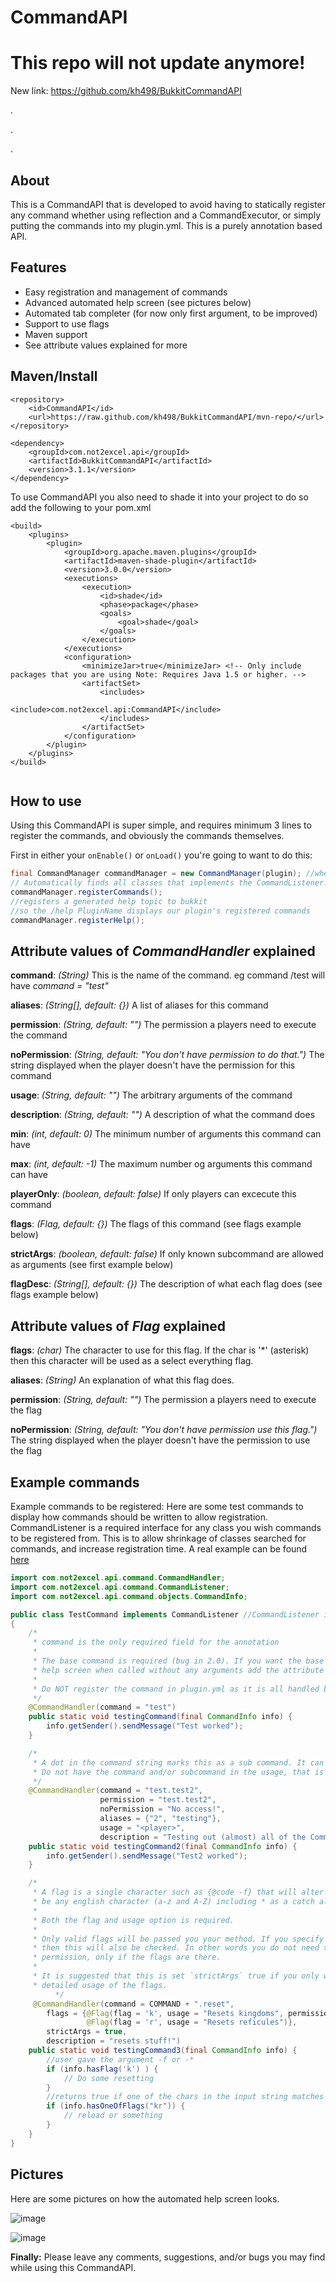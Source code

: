 CommandAPI 
==========

# This repo will not update anymore!
New link: https://github.com/kh498/BukkitCommandAPI

.

.

.

## About
This is a CommandAPI that is developed to avoid having to statically register any command whether using reflection and a CommandExecutor, or simply putting the commands into my plugin.yml. This is a purely annotation based API.

## Features
* Easy registration and management of commands
* Advanced automated help screen (see pictures below)
* Automated tab completer (for now only first argument, to be improved)
* Support to use flags
* Maven support
* See attribute values explained for more

## Maven/Install

```
<repository>
    <id>CommandAPI</id>
    <url>https://raw.github.com/kh498/BukkitCommandAPI/mvn-repo/</url>
</repository>
```

```
<dependency>
    <groupId>com.not2excel.api</groupId>
    <artifactId>BukkitCommandAPI</artifactId>
    <version>3.1.1</version>
</dependency>
```

To use CommandAPI you also need to shade it into your project to do so add the following to your pom.xml 

```
<build>
    <plugins>
        <plugin>
            <groupId>org.apache.maven.plugins</groupId>
            <artifactId>maven-shade-plugin</artifactId>
            <version>3.0.0</version>
            <executions>
                <execution>
                    <id>shade</id>
                    <phase>package</phase>
                    <goals>
                        <goal>shade</goal>
                    </goals>
                </execution>
            </executions>
            <configuration>
                <minimizeJar>true</minimizeJar> <!-- Only include packages that you are using Note: Requires Java 1.5 or higher. -->
                <artifactSet>
                    <includes>
                        <include>com.not2excel.api:CommandAPI</include>
                    </includes>
                </artifactSet>
            </configuration>
        </plugin>
    </plugins>
</build>
            
```


## How to use
Using this CommandAPI is super simple, and requires minimum 3 lines to register the commands, and obviously the commands themselves.

First in either your `onEnable()` or `onLoad()` you're going to want to do this:
```java
final CommandManager commandManager = new CommandManager(plugin); //where `plugin` is a plugin instance
// Automatically finds all classes that implements the CommandListener.class and registers their commands
commandManager.registerCommands();
//registers a generated help topic to bukkit
//so the /help PluginName displays our plugin's registered commands
commandManager.registerHelp();
```

## Attribute values of _CommandHandler_ explained

__command__: _(String)_ This is the name of the command. eg command /test will have _command = "test"_

__aliases__: _(String[], default: {})_ A list of aliases for this command

__permission__: _(String, default: "")_ The permission a players need to execute the command

__noPermission__: _(String, default: "You don't have permission to do that.")_ The string displayed when the player doesn't have the permission for this command

__usage__: _(String, default: "")_ The arbitrary arguments of the command

__description__: _(String, default: "")_ A description of what the command does

__min__: _(int, default: 0)_ The minimum number of arguments this command can have

__max__: _(int, default: -1)_ The maximum number og arguments this command can have

__playerOnly__: _(boolean, default: false)_ If only players can excecute this command

__flags__: _(Flag, default: {})_ The flags of this command (see flags example below)

__strictArgs__: _(boolean, default: false)_ If only known subcommand are allowed as arguments (see first example below)

__flagDesc__: _(String[], default: {})_ The description of what each flag does (see flags example below)

## Attribute values of _Flag_ explained

__flags__: _(char)_ The character to use for this flag. If the char is '*' (asterisk) then this character will be used as a select
                         everything flag.
                         
__aliases__: _(String)_ An explanation of what this flag does.

__permission__: _(String, default: "")_ The permission a players need to execute the flag

__noPermission__: _(String, default: "You don't have permission use this flag.")_ The string displayed when the player doesn't have the permission to use the flag

## Example commands
Example commands to be registered: Here are some test commands to display how commands should be written to allow registration.  CommandListener is a required interface for any class you wish commands to be registered from.  This is to allow shrinkage of classes searched for commands, and increase registration time.
A real example can be found [here](https://gist.github.com/kh498/45af9f07ec6884c259a84687c788786a)
```java
import com.not2excel.api.command.CommandHandler;
import com.not2excel.api.command.CommandListener;
import com.not2excel.api.command.objects.CommandInfo;

public class TestCommand implements CommandListener //CommandListener is required
{
    /*
     * command is the only required field for the annotation
     *
     * The base command is required (bug in 2.0). If you want the base command to display the
     * help screen when called without any arguments add the attribute values "strictArgs = true" and "max = 0"
     *
     * Do NOT register the command in plugin.yml as it is all handled by this API!
     */
    @CommandHandler(command = "test")
    public static void testingCommand(final CommandInfo info) {
        info.getSender().sendMessage("Test worked");
    }

    /*
     * A dot in the command string marks this as a sub command. It can go infinitely deep.
     * Do not have the command and/or subcommand in the usage, that is built in.
     */
    @CommandHandler(command = "test.test2",
                    permission = "test.test2",
                    noPermission = "No access!",
                    aliases = {"2", "testing"},
                    usage = "<player>",
                    description = "Testing out (almost) all of the CommandHandler's attribute values")
    public static void testingCommand2(final CommandInfo info) {
        info.getSender().sendMessage("Test2 worked");
    }

    /*
     * A flag is a single character such as {@code -f} that will alter the behaviour of the command. flags can only
     * be any english character (a-z and A-Z) including * as a catch all.
     * 
     * Both the flag and usage option is required.
     *
     * Only valid flags will be passed you your method. If you specify the permission to be anything other than an empty string
     * then this will also be checked. In other words you do not need to check if the flags are valid or if the player has
     * permission, only if the flags are there.
     *
     * It is suggested that this is set `strictArgs` true if you only want flags as arguments. As this will then show the
     * detailed usage of the flags. 
          */
     @CommandHandler(command = COMMAND + ".reset",
        flags = {@Flag(flag = 'k', usage = "Resets kingdoms", permission = "kingdom.reset", noPermission = "Nice try punk"), 
                 @Flag(flag = 'r', usage = "Resets reficules")},
        strictArgs = true,
        description = "resets stuff!")
    public static void testingCommand3(final CommandInfo info) {
        //user gave the argument -f or -*
        if (info.hasFlag('k') ) {
            // Do some resetting
        }
        //returns true if one of the chars in the input string matches one of the flags the user gave
        if (info.hasOneOfFlags("kr")) {
            // reload or something
        }
    }
}
```

## Pictures
Here are some pictures on how the automated help screen looks.

![image](https://user-images.githubusercontent.com/1556738/28045587-4b32c6e8-65de-11e7-8d2d-d215e0c63a5a.png)

![image](https://user-images.githubusercontent.com/1556738/28045615-77fb168a-65de-11e7-9117-2422ebb644ed.png)


__Finally:__ Please leave any comments, suggestions, and/or bugs you may find while using this CommandAPI.
